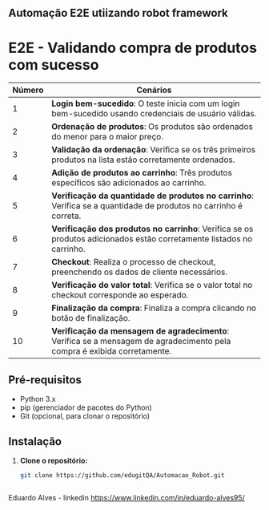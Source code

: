 ## Automação E2E utiizando robot framework

# E2E - Validando compra de produtos com sucesso

| Número | Cenários                                                             |
|--------|---------------------------------------------------------------------|
| 1      |  **Login bem-sucedido**: O teste inicia com um login bem-sucedido usando credenciais de usuário válidas. |
| 2      |  **Ordenação de produtos**: Os produtos são ordenados do menor para o maior preço. |
| 3      |  **Validação da ordenação**: Verifica se os três primeiros produtos na lista estão corretamente ordenados. |
| 4      |  **Adição de produtos ao carrinho**: Três produtos específicos são adicionados ao carrinho. |
| 5      |  **Verificação da quantidade de produtos no carrinho**: Verifica se a quantidade de produtos no carrinho é correta. |
| 6      |  **Verificação dos produtos no carrinho**: Verifica se os produtos adicionados estão corretamente listados no carrinho. |
| 7      |  **Checkout**: Realiza o processo de checkout, preenchendo os dados de cliente necessários. |
| 8      |  **Verificação do valor total**: Verifica se o valor total no checkout corresponde ao esperado. |
| 9      |  **Finalização da compra**: Finaliza a compra clicando no botão de finalização. |
| 10     |  **Verificação da mensagem de agradecimento**: Verifica se a mensagem de agradecimento pela compra é exibida corretamente. |


## Pré-requisitos

- Python 3.x
- pip (gerenciador de pacotes do Python)
- Git (opcional, para clonar o repositório)

## Instalação

1. **Clone o repositório:**

   ```bash
   git clone https://github.com/edugitQA/Automacao_Robot.git



Eduardo Alves - linkedin https://www.linkedin.com/in/eduardo-alves95/
